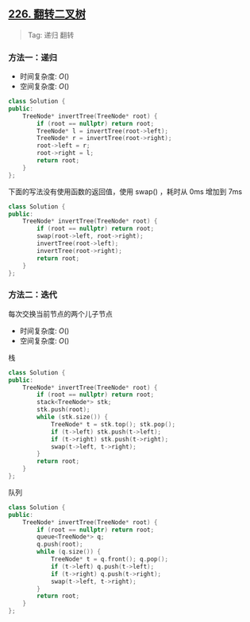 ## [226. 翻转二叉树](https://leetcode.cn/problems/invert-binary-tree/description/)

> Tag: 递归 翻转

### 方法一：递归
* 时间复杂度: ${O()}$
* 空间复杂度: ${O()}$

```cpp
class Solution {
public:
    TreeNode* invertTree(TreeNode* root) {
        if (root == nullptr) return root;
        TreeNode* l = invertTree(root->left);
        TreeNode* r = invertTree(root->right);
        root->left = r;
        root->right = l;
        return root;
    }
};
```

下面的写法没有使用函数的返回值，使用 swap() ，耗时从 0ms 增加到 7ms

```cpp
class Solution {
public:
    TreeNode* invertTree(TreeNode* root) {
        if (root == nullptr) return root;
        swap(root->left, root->right);
        invertTree(root->left);
        invertTree(root->right);
        return root;
    }
};
```

### 方法二：迭代

每次交换当前节点的两个儿子节点

* 时间复杂度: ${O()}$
* 空间复杂度: ${O()}$

栈
```cpp
class Solution {
public:
    TreeNode* invertTree(TreeNode* root) {
        if (root == nullptr) return root;
        stack<TreeNode*> stk;
        stk.push(root);
        while (stk.size()) {
            TreeNode* t = stk.top(); stk.pop();
            if (t->left) stk.push(t->left);
            if (t->right) stk.push(t->right);
            swap(t->left, t->right);
        }
        return root;
    }
};
```

队列
```cpp
class Solution {
public:
    TreeNode* invertTree(TreeNode* root) {
        if (root == nullptr) return root;
        queue<TreeNode*> q;
        q.push(root);
        while (q.size()) {
            TreeNode* t = q.front(); q.pop();
            if (t->left) q.push(t->left);
            if (t->right) q.push(t->right);
            swap(t->left, t->right);
        }
        return root;
    }
};
```